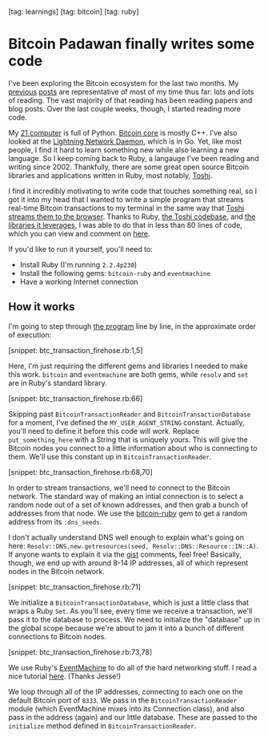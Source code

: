 [tag: learnings]
[tag: bitcoin]
[tag: ruby]

# Bitcoin Padawan finally writes some code

I've been exploring the Bitcoin ecosystem for the last two months. My [previous](http://jargon.io/redsquirrel/learnings-january) [posts](http://jargon.io/redsquirrel/learnings-mid-february) are representative of most of my time thus far: lots and lots of reading. The vast majority of that reading has been reading papers and blog posts. Over the last couple weeks, though, I started reading more code.

My [21 computer](http://21.co) is full of Python. [Bitcoin core](https://github.com/bitcoin/bitcoin) is mostly C++. I've also looked at the [Lightning Network Daemon](https://github.com/LightningNetwork/lnd), which is in Go. Yet, like most people, I find it hard to learn something new while also learning a new language. So I keep coming back to Ruby, a langauge I've been reading and writing since 2002. Thankfully, there are some great open source Bitcoin libraries and applications written in Ruby, most notably, [Toshi](https://toshi.io/).

I find it incredibly motivating to write code that touches something real, so I got it into my head that I wanted to write a simple program that streams real-time Bitcoin transactions to my terminal in the same way that [Toshi streams them to the browser](https://bitcoin.toshi.io/). Thanks to Ruby, [the Toshi codebase](https://github.com/coinbase/toshi), and [the libraries it leverages](https://github.com/lian/bitcoin-ruby), I was able to do that in less than 80 lines of code, which you can view and comment on [here](https://gist.github.com/redsquirrel/bce4ffbf0c677ac78fa7).

If you'd like to run it yourself, you'll need to:

* Install Ruby (I'm running `2.2.4p230`)
* Install the following gems: `bitcoin-ruby` and `eventmachine`
* Have a working Internet connection

## How it works

I'm going to step through [the program](https://gist.github.com/redsquirrel/bce4ffbf0c677ac78fa7) line by line, in the approximate order of execution:

[snippet: btc_transaction_firehose.rb:1,5]

Here, I'm just requiring the different gems and libraries I needed to make this work. `bitcoin` and `eventmachine` are both gems, while `resolv` and `set` are in Ruby's standard library.

[snippet: btc_transaction_firehose.rb:66]

Skipping past `BitcoinTransactionReader` and `BitcoinTransactionDatabase` for a moment, I've defined the `MY_USER_AGENT_STRING` constant. Actually, you'll need to define it before this code will work. Replace `put_something_here` with a String that is uniquely yours. This will give the Bitcoin nodes you connect to a little information about who is connecting to them. We'll use this constant up in `BitcoinTransactionReader`.

[snippet: btc_transaction_firehose.rb:68,70]

In order to stream transactions, we'll need to connect to the Bitcoin network. The standard way of making an intial connection is to select a random node out of a set of known addresses, and then grab a bunch of addresses from that node. We use the [bitcoin-ruby](https://github.com/lian/bitcoin-ruby) gem to get a random address from its `:dns_seeds`.

I don't actually understand DNS well enough to explain what's going on here: `Resolv::DNS.new.getresources(seed, Resolv::DNS::Resource::IN::A)`. If anyone wants to explain it via the [gist](https://gist.github.com/redsquirrel/bce4ffbf0c677ac78fa7) comments, feel free! Basically, though, we end up with around 8-14 IP addresses, all of which represent nodes in the Bitcoin network.

[snippet: btc_transaction_firehose.rb:71]

We initialize a `BitcoinTransactionDatabase`, which is just a little class that wraps a Ruby `Set`. As you'll see, every time we receive a transaction, we'll pass it to the database to process. We need to initialize the "database" up in the global scope because we're about to jam it into a bunch of different connections to Bitcoin nodes.

[snippet: btc_transaction_firehose.rb:73,78]

We use Ruby's [EventMachine](https://github.com/eventmachine/eventmachine) to do all of the hard networking stuff. I read a nice tutorial [here](http://20bits.com/article/an-eventmachine-tutorial). (Thanks Jesse!)

We loop through all of the IP addresses, connecting to each one on the default Bitcoin port of `8333`. We pass in the `BitcoinTransactionReader` module (which EventMachine mixes into its Connection class), and also pass in the address (again) and our little database. These are passed to the `initialize` method defined in `BitcoinTransactionReader`.